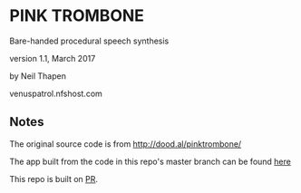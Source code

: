 # PINK TROMBONE

Bare-handed procedural speech synthesis

version 1.1, March 2017

by Neil Thapen

venuspatrol.nfshost.com

## Notes

The original source code is from http://dood.al/pinktrombone/

The app built from the code in this repo's master branch can be found [here](https://evykassirer.github.io/pink-trombone/)

This repo is built on [PR](https://github.com/evykassirer/pink-trombone/tree/50657f2812c8d9389771ca52bd44619ddde6d331).